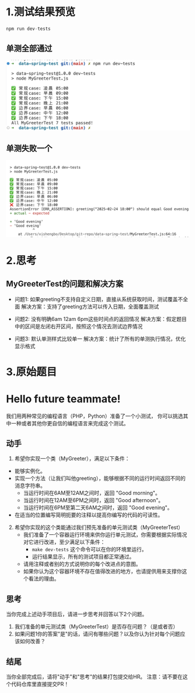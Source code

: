 # 1.测试结果预览
```javascript
npm run dev-tests
```
## 单测全部通过
<img src="./img/test-passed.jpg" />

## 单测失败一个
<img src="./img/test-failed.jpg" />

# 2.思考
## MyGreeterTest的问题和解决方案
- 问题1: 如果greeting不支持自定义日期，直接从系统获取时间，测试覆盖不全面
解决方案：支持了greeting方法可以传入日期，全面覆盖测试

- 问题2: 没有明确6am 12am 6pm这些时间点的返回情况
解决方案：假定题目中的区间是左闭右开区间，按照这个情况去测试边界情况

- 问题3: 默认单测样式比较单一
解决方案：统计了所有的单测执行情况，优化显示格式

# 3.原始题目
Hello future teammate!
==========

我们用两种常见的编程语言（PHP，Python）准备了一个小测试，
你可以挑选其中一种或者其他你更自信的编程语言来完成这个测试。

动手
----

1. 希望你实现一个类（MyGreeter），满足以下条件：
  - 能够实例化。
  - 实现一个方法（让我们叫他greeting），能够根据不同的运行时间返回不同的消息字符串。
    - 当运行时间在6AM至12AM之间时，返回 "Good morning"。
    - 当运行时间在12AM至6PM之间时，返回 "Good afternoon"。
    - 当运行时间在6PM至第二天6AM之间时，返回 "Good evening"。
  - 在适当的位置编写简明扼要的注释以提高你编写的代码的可读性。

2. 希望你实现的这个类能通过我们预先准备的单元测试类（MyGreeterTest）
   - 我们准备了一个容器运行环境来供你运行单元测试，你需要根据实际情况对它进行改进，至少满足以下条件：
     - `make dev-tests` 这个命令可以在你的环境里运行。
     - 运行结果显示，所有的测试项目都正常通过。
   - 请用注释或者别的方式说明你的每个改进点的意图。
   - 如果你认为这个容器环境不存在值得改进的地方，也请提供用来支撑你这个看法的理由。

思考
----

当你完成上述动手项目后，请进一步思考并回答以下2个问题。

1. 我们准备的单元测试类（MyGreeterTest）是否存在问题？（是或者否）
2. 如果问题1你的答案"是"的话，请问有哪些问题？以及你认为针对每个问题应该如何改善？

结尾
----

当你全部完成后，请将"动手"和"思考"的结果打包提交给HR。
注意：请不要在这个代码仓库里直接提交PR！
